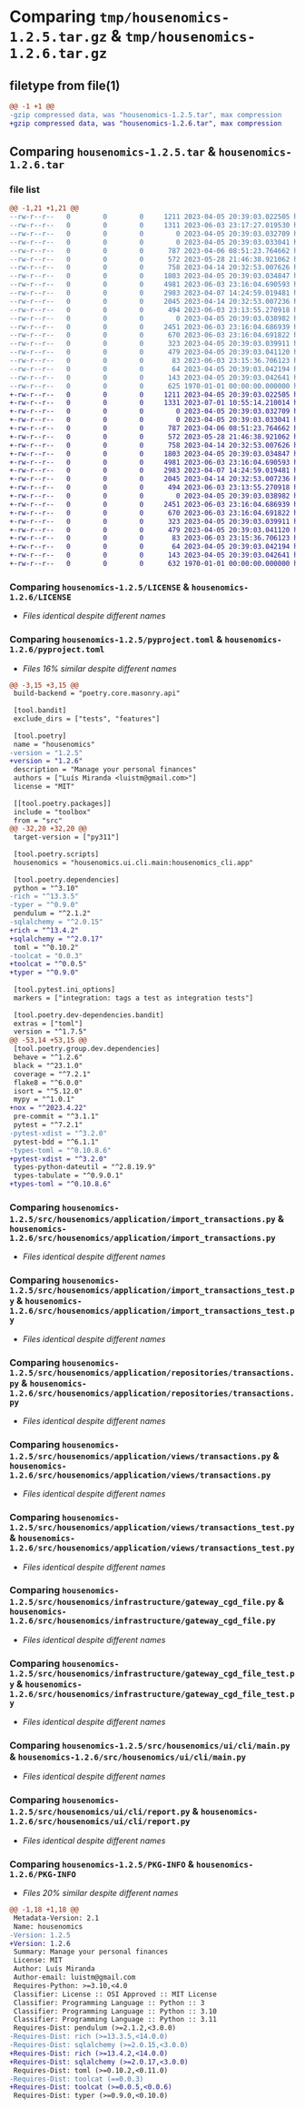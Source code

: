 # Comparing `tmp/housenomics-1.2.5.tar.gz` & `tmp/housenomics-1.2.6.tar.gz`

## filetype from file(1)

```diff
@@ -1 +1 @@
-gzip compressed data, was "housenomics-1.2.5.tar", max compression
+gzip compressed data, was "housenomics-1.2.6.tar", max compression
```

## Comparing `housenomics-1.2.5.tar` & `housenomics-1.2.6.tar`

### file list

```diff
@@ -1,21 +1,21 @@
--rw-r--r--   0        0        0     1211 2023-04-05 20:39:03.022505 housenomics-1.2.5/LICENSE
--rw-r--r--   0        0        0     1311 2023-06-03 23:17:27.019530 housenomics-1.2.5/pyproject.toml
--rw-r--r--   0        0        0        0 2023-04-05 20:39:03.032709 housenomics-1.2.5/src/housenomics/__init__.py
--rw-r--r--   0        0        0        0 2023-04-05 20:39:03.033041 housenomics-1.2.5/src/housenomics/application/__init__.py
--rw-r--r--   0        0        0      787 2023-04-06 08:51:23.764662 housenomics-1.2.5/src/housenomics/application/import_transactions.py
--rw-r--r--   0        0        0      572 2023-05-28 21:46:38.921062 housenomics-1.2.5/src/housenomics/application/import_transactions_test.py
--rw-r--r--   0        0        0      758 2023-04-14 20:32:53.007626 housenomics-1.2.5/src/housenomics/application/repositories/transactions.py
--rw-r--r--   0        0        0     1803 2023-04-05 20:39:03.034847 housenomics-1.2.5/src/housenomics/application/views/transactions.py
--rw-r--r--   0        0        0     4981 2023-06-03 23:16:04.690593 housenomics-1.2.5/src/housenomics/application/views/transactions_test.py
--rw-r--r--   0        0        0     2983 2023-04-07 14:24:59.019481 housenomics-1.2.5/src/housenomics/infrastructure/gateway_cgd_file.py
--rw-r--r--   0        0        0     2045 2023-04-14 20:32:53.007236 housenomics-1.2.5/src/housenomics/infrastructure/gateway_cgd_file_test.py
--rw-r--r--   0        0        0      494 2023-06-03 23:13:55.270918 housenomics-1.2.5/src/housenomics/transaction.py
--rw-r--r--   0        0        0        0 2023-04-05 20:39:03.038982 housenomics-1.2.5/src/housenomics/ui/cli/__init__.py
--rw-r--r--   0        0        0     2451 2023-06-03 23:16:04.686939 housenomics-1.2.5/src/housenomics/ui/cli/main.py
--rw-r--r--   0        0        0      670 2023-06-03 23:16:04.691822 housenomics-1.2.5/src/housenomics/ui/cli/report.py
--rw-r--r--   0        0        0      323 2023-04-05 20:39:03.039911 housenomics-1.2.5/src/housenomics/ui/cli/version.py
--rw-r--r--   0        0        0      479 2023-04-05 20:39:03.041120 housenomics-1.2.5/src/toolbox/cli.py
--rw-r--r--   0        0        0       83 2023-06-03 23:15:36.706123 housenomics-1.2.5/src/toolbox/database.py
--rw-r--r--   0        0        0       64 2023-04-05 20:39:03.042194 housenomics-1.2.5/src/toolbox/views.py
--rw-r--r--   0        0        0      143 2023-04-05 20:39:03.042641 housenomics-1.2.5/src/toolbox/views_test.py
--rw-r--r--   0        0        0      625 1970-01-01 00:00:00.000000 housenomics-1.2.5/PKG-INFO
+-rw-r--r--   0        0        0     1211 2023-04-05 20:39:03.022505 housenomics-1.2.6/LICENSE
+-rw-r--r--   0        0        0     1331 2023-07-01 10:55:14.210014 housenomics-1.2.6/pyproject.toml
+-rw-r--r--   0        0        0        0 2023-04-05 20:39:03.032709 housenomics-1.2.6/src/housenomics/__init__.py
+-rw-r--r--   0        0        0        0 2023-04-05 20:39:03.033041 housenomics-1.2.6/src/housenomics/application/__init__.py
+-rw-r--r--   0        0        0      787 2023-04-06 08:51:23.764662 housenomics-1.2.6/src/housenomics/application/import_transactions.py
+-rw-r--r--   0        0        0      572 2023-05-28 21:46:38.921062 housenomics-1.2.6/src/housenomics/application/import_transactions_test.py
+-rw-r--r--   0        0        0      758 2023-04-14 20:32:53.007626 housenomics-1.2.6/src/housenomics/application/repositories/transactions.py
+-rw-r--r--   0        0        0     1803 2023-04-05 20:39:03.034847 housenomics-1.2.6/src/housenomics/application/views/transactions.py
+-rw-r--r--   0        0        0     4981 2023-06-03 23:16:04.690593 housenomics-1.2.6/src/housenomics/application/views/transactions_test.py
+-rw-r--r--   0        0        0     2983 2023-04-07 14:24:59.019481 housenomics-1.2.6/src/housenomics/infrastructure/gateway_cgd_file.py
+-rw-r--r--   0        0        0     2045 2023-04-14 20:32:53.007236 housenomics-1.2.6/src/housenomics/infrastructure/gateway_cgd_file_test.py
+-rw-r--r--   0        0        0      494 2023-06-03 23:13:55.270918 housenomics-1.2.6/src/housenomics/transaction.py
+-rw-r--r--   0        0        0        0 2023-04-05 20:39:03.038982 housenomics-1.2.6/src/housenomics/ui/cli/__init__.py
+-rw-r--r--   0        0        0     2451 2023-06-03 23:16:04.686939 housenomics-1.2.6/src/housenomics/ui/cli/main.py
+-rw-r--r--   0        0        0      670 2023-06-03 23:16:04.691822 housenomics-1.2.6/src/housenomics/ui/cli/report.py
+-rw-r--r--   0        0        0      323 2023-04-05 20:39:03.039911 housenomics-1.2.6/src/housenomics/ui/cli/version.py
+-rw-r--r--   0        0        0      479 2023-04-05 20:39:03.041120 housenomics-1.2.6/src/toolbox/cli.py
+-rw-r--r--   0        0        0       83 2023-06-03 23:15:36.706123 housenomics-1.2.6/src/toolbox/database.py
+-rw-r--r--   0        0        0       64 2023-04-05 20:39:03.042194 housenomics-1.2.6/src/toolbox/views.py
+-rw-r--r--   0        0        0      143 2023-04-05 20:39:03.042641 housenomics-1.2.6/src/toolbox/views_test.py
+-rw-r--r--   0        0        0      632 1970-01-01 00:00:00.000000 housenomics-1.2.6/PKG-INFO
```

### Comparing `housenomics-1.2.5/LICENSE` & `housenomics-1.2.6/LICENSE`

 * *Files identical despite different names*

### Comparing `housenomics-1.2.5/pyproject.toml` & `housenomics-1.2.6/pyproject.toml`

 * *Files 16% similar despite different names*

```diff
@@ -3,15 +3,15 @@
 build-backend = "poetry.core.masonry.api"
 
 [tool.bandit]
 exclude_dirs = ["tests", "features"]
 
 [tool.poetry]
 name = "housenomics"
-version = "1.2.5"
+version = "1.2.6"
 description = "Manage your personal finances"
 authors = ["Luís Miranda <luistm@gmail.com>"]
 license = "MIT"
 
 [[tool.poetry.packages]]
 include = "toolbox"
 from = "src"
@@ -32,20 +32,20 @@
 target-version = ["py311"]
 
 [tool.poetry.scripts]
 housenomics = "housenomics.ui.cli.main:housenomics_cli.app"
 
 [tool.poetry.dependencies]
 python = "^3.10"
-rich = "^13.3.5"
-typer = "^0.9.0"
 pendulum = "^2.1.2"
-sqlalchemy = "^2.0.15"
+rich = "^13.4.2"
+sqlalchemy = "^2.0.17"
 toml = "^0.10.2"
-toolcat = "0.0.3"
+toolcat = "^0.0.5"
+typer = "^0.9.0"
 
 [tool.pytest.ini_options]
 markers = ["integration: tags a test as integration tests"]
 
 [tool.poetry.dev-dependencies.bandit]
 extras = ["toml"]
 version = "^1.7.5"
@@ -53,14 +53,15 @@
 [tool.poetry.group.dev.dependencies]
 behave = "^1.2.6"
 black = "^23.1.0"
 coverage = "^7.2.1"
 flake8 = "^6.0.0"
 isort = "^5.12.0"
 mypy = "^1.0.1"
+nox = "^2023.4.22"
 pre-commit = "^3.1.1"
 pytest = "^7.2.1"
-pytest-xdist = "^3.2.0"
 pytest-bdd = "^6.1.1"
-types-toml = "^0.10.8.6"
+pytest-xdist = "^3.2.0"
 types-python-dateutil = "^2.8.19.9"
 types-tabulate = "^0.9.0.1"
+types-toml = "^0.10.8.6"
```

### Comparing `housenomics-1.2.5/src/housenomics/application/import_transactions.py` & `housenomics-1.2.6/src/housenomics/application/import_transactions.py`

 * *Files identical despite different names*

### Comparing `housenomics-1.2.5/src/housenomics/application/import_transactions_test.py` & `housenomics-1.2.6/src/housenomics/application/import_transactions_test.py`

 * *Files identical despite different names*

### Comparing `housenomics-1.2.5/src/housenomics/application/repositories/transactions.py` & `housenomics-1.2.6/src/housenomics/application/repositories/transactions.py`

 * *Files identical despite different names*

### Comparing `housenomics-1.2.5/src/housenomics/application/views/transactions.py` & `housenomics-1.2.6/src/housenomics/application/views/transactions.py`

 * *Files identical despite different names*

### Comparing `housenomics-1.2.5/src/housenomics/application/views/transactions_test.py` & `housenomics-1.2.6/src/housenomics/application/views/transactions_test.py`

 * *Files identical despite different names*

### Comparing `housenomics-1.2.5/src/housenomics/infrastructure/gateway_cgd_file.py` & `housenomics-1.2.6/src/housenomics/infrastructure/gateway_cgd_file.py`

 * *Files identical despite different names*

### Comparing `housenomics-1.2.5/src/housenomics/infrastructure/gateway_cgd_file_test.py` & `housenomics-1.2.6/src/housenomics/infrastructure/gateway_cgd_file_test.py`

 * *Files identical despite different names*

### Comparing `housenomics-1.2.5/src/housenomics/ui/cli/main.py` & `housenomics-1.2.6/src/housenomics/ui/cli/main.py`

 * *Files identical despite different names*

### Comparing `housenomics-1.2.5/src/housenomics/ui/cli/report.py` & `housenomics-1.2.6/src/housenomics/ui/cli/report.py`

 * *Files identical despite different names*

### Comparing `housenomics-1.2.5/PKG-INFO` & `housenomics-1.2.6/PKG-INFO`

 * *Files 20% similar despite different names*

```diff
@@ -1,18 +1,18 @@
 Metadata-Version: 2.1
 Name: housenomics
-Version: 1.2.5
+Version: 1.2.6
 Summary: Manage your personal finances
 License: MIT
 Author: Luís Miranda
 Author-email: luistm@gmail.com
 Requires-Python: >=3.10,<4.0
 Classifier: License :: OSI Approved :: MIT License
 Classifier: Programming Language :: Python :: 3
 Classifier: Programming Language :: Python :: 3.10
 Classifier: Programming Language :: Python :: 3.11
 Requires-Dist: pendulum (>=2.1.2,<3.0.0)
-Requires-Dist: rich (>=13.3.5,<14.0.0)
-Requires-Dist: sqlalchemy (>=2.0.15,<3.0.0)
+Requires-Dist: rich (>=13.4.2,<14.0.0)
+Requires-Dist: sqlalchemy (>=2.0.17,<3.0.0)
 Requires-Dist: toml (>=0.10.2,<0.11.0)
-Requires-Dist: toolcat (==0.0.3)
+Requires-Dist: toolcat (>=0.0.5,<0.0.6)
 Requires-Dist: typer (>=0.9.0,<0.10.0)
```

